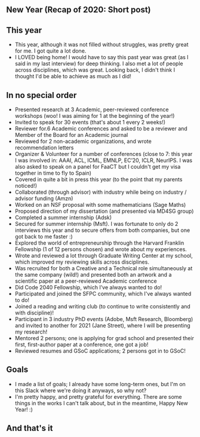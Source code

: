 ## New Year (Recap of 2020: Short post)

## This year 
- This year, although it was not filled without struggles, was pretty great for me. I got quite a lot done.
- I LOVED being home! I would have to say this past year was great (as I said in my last interview) for deep thinking.
  I also met a lot of people across disciplines, which was great. Looking back, I didn't think I thought I'd be able to achieve as much as I did!

## In no special order
- Presented research at 3 Academic, peer-reviewed conference workshops (woo! I was aiming for 1 at the beginning of the year!)
- Invited to speak for 30 events (that's about 1 every 2 weeks!)
- Reviewer for.6 Academic conferences and asked to be a reviewer and Member of the Board for an Academic journal
- Reviewed for 2 non-academic organizations, and wrote recommendation letters
- Organizer & Volunteer for a number of conferences (close to 7: this year I was involved in:  AAAI, ACL, ICML, EMNLP,  EC’20, ICLR, NeurIPS. I was also asked
  to speak on a panel for FaaCT but I couldn't get my visa together in time to fly to Spain)
- Covered in quite a bit in press this year (to the point that my parents noticed!)
- Collaborated (through advisor) with industry while being on industry / advisor funding (Amzn)
- Worked on an NSF proposal with some mathematicians (Sage Maths)
- Proposed direction of my dissertation (and presented via MD4SG group)
- Completed a summer internship (Adsk)
- Secured for summer internship (Msft). I was fortunate to only do 2 interviews this year and to secure offers from both companies, but one got back to me faster :)
- Explored the world of entrepreneurship through the Harvard Franklin Fellowship (1 of 12 persons chosen) and wrote about my experiences. 
- Wrote and reviewed a lot through Graduate Writing Center at my school, which improved my reviewing skills across disciplines.
- Was recruited for both a Creative and a Technical role simultaneously at the same company (wild!) 
  and presented both an artwork and a scientific paper at a peer-reviewed Academic conference
- Did Code 2040 Fellowship, which I’ve always wanted to do!
- Participated and joined the SFPC community, which I've always wanted to do!
- Joined a reading and writing club (to continue to write consistently and with discipline)! 
- Participant in 3 industry PhD events (Adobe, Msft Research, Bloomberg) and invited to another for 2021 (Jane Street), where I will be presenting my research!
- Mentored 2 persons; one is applying for grad school and presented their first, first-author paper at a conference, one got a job!
- Reviewed resumes and GSoC applications; 2 persons got in to GSoC!

## Goals
- I made a list of goals; I already have some long-term ones, but I'm on this Slack where we're doing it anyways, so why not? 
- I'm pretty happy, and pretty grateful for everything. There are some things in the works I can't talk about, but in the meantime, Happy New Year! :)

## And that's it
